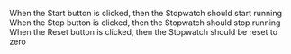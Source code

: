 When the Start button is clicked, then the Stopwatch should start running
When the Stop button is clicked, then the Stopwatch should stop running
When the Reset button is clicked, then the Stopwatch should be reset to zero
